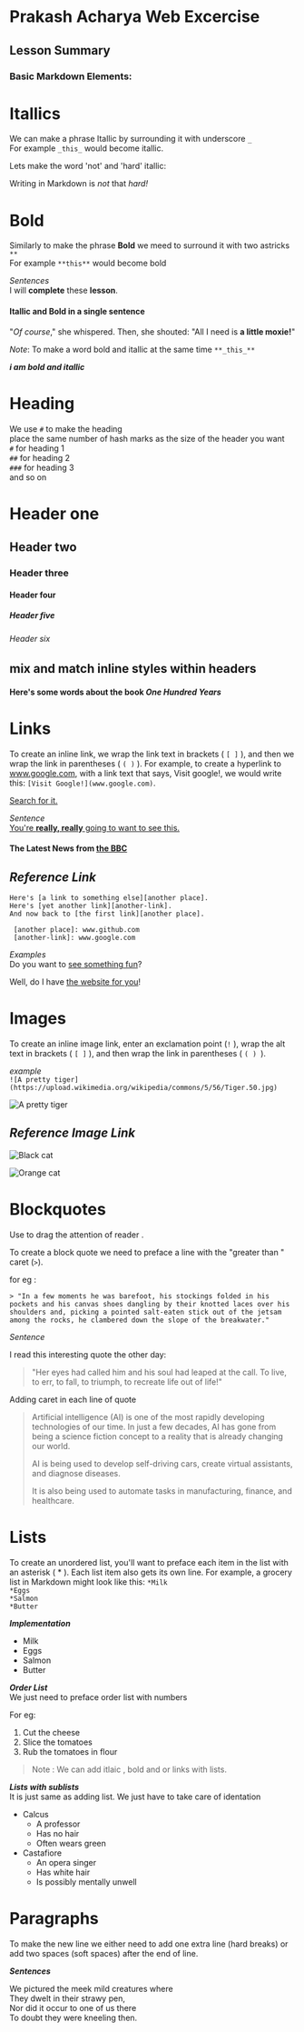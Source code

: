
# Prakash Acharya Web Excercise

## Lesson Summary
### Basic Markdown Elements:
# Itallics

We can make a phrase Itallic by surrounding it with underscore `_`  
For example `_this_` would become itallic.

Lets make the word 'not' and 'hard' itallic:

Writing in Markdown is _not_ that _hard!_

  
# Bold

Similarly to make the phrase **Bold** we meed to surround it with two astricks `**`  
For example `**this**` would become bold

_Sentences_  
I will **complete** these **lesson**.  


#### Itallic and Bold in a single sentence

"_Of course_," she whispered. Then, she shouted: "All I need is **a little moxie!**"



_Note_: To make a word bold and itallic at the same time `**_this_**`

**_i am bold and itallic_**




# Heading

We use `#` to make the heading  
place the same number of hash marks as the size of the header you want  
`#` for heading 1  
`##` for heading 2  
`###` for heading 3  
and so on
 
# Header one
## Header two
### Header three
#### Header four
##### Header five
###### Header six 



## mix and match inline styles within headers


#### Here's some words about the book _One Hundred Years_  




# Links



To create an inline link, we wrap the link text in brackets ( `[ ]` ), and then we wrap the link in parentheses ( `( )` ). For example, to create a hyperlink to www.google.com, with a link text that says, Visit google!, we would write this: `[Visit Google!](www.google.com)`.

[Search for it.](www.google.com)

_Sentence_  
[You're **really, really** going to want to see this.](www.dailykitten.com)
#### The Latest News from [the BBC](www.bbc.com/news)




## **_Reference Link_**

`Here's [a link to something else][another place].  `  
 `Here's [yet another link][another-link].`    
`And now back to [the first link][another place].`    

     [another place]: www.github.com
     [another-link]: www.google.com 


_Examples_  
Do you want to [see something fun][a fun place]?

Well, do I have [the website for you][another fun place]!

[a fun place]: www.zombo.com
[another fun place]: www.stumbleupon.com


# Images

To create an inline image link, enter an exclamation point (` ! ` ), wrap the alt text in brackets ( `[ ]` ), and then wrap the link in parentheses ( `( ) `). 

_example_  
`![A pretty tiger](https://upload.wikimedia.org/wikipedia/commons/5/56/Tiger.50.jpg)`  

![A pretty tiger](https://upload.wikimedia.org/wikipedia/commons/5/56/Tiger.50.jpg)


## **_Reference Image Link_**


![Black cat][Black]

![Orange cat][Orange]

[Black]: https://upload.wikimedia.org/wikipedia/commons/a/a3/81_INF_DIV_SSI.jpg

[Orange]: http://icons.iconarchive.com/icons/google/noto-emoji-animals-nature/256/22221-cat-icon.png


# Blockquotes
 
 Use to drag the attention of reader . 

 To create a block quote we need to preface a line with the "greater than " caret (`>`).

 for eg :

 `> "In a few moments he was barefoot, his stockings folded in his pockets and his
  canvas shoes dangling by their knotted laces over his shoulders and, picking a
  pointed salt-eaten stick out of the jetsam among the rocks, he clambered down
  the slope of the breakwater." `


_Sentence_

I read this interesting quote the other day:

 > "Her eyes had called him and his soul had leaped at the call. To live, to err, to fall, to triumph, to recreate life out of life!"


 Adding caret in each line of quote
 > Artificial intelligence (AI) is one of the most rapidly developing technologies of our time. In just a few decades, AI has gone from being a science fiction concept to a reality that is already changing our world.
 >
 >AI is being used to develop self-driving cars, create virtual assistants, and diagnose diseases.
 >
 >It is also being used to automate tasks in manufacturing, finance, and healthcare.



# Lists

 To create an unordered list, you'll want to preface each item in the list with an asterisk ( * ). Each list item also gets its own line. For example, a grocery list in Markdown might look like this:
`*Milk`  
`*Eggs`  
`*Salmon`  
`*Butter`  
 
**_Implementation_**

 * Milk
 * Eggs
 * Salmon
 * Butter


**_Order List_**  
We just need to preface order list with numbers

For eg:

1. Cut the cheese
2. Slice the tomatoes
3. Rub the tomatoes in flour

> Note : We can add itlaic , bold and or links with lists.

**_Lists with sublists_**  
 It is just same as adding list. We just have to take care of identation


* Calcus 
   * A professor
   * Has no hair
   * Often wears green
 * Castafiore
   * An opera singer
   * Has white hair
   * Is possibly mentally unwell



# Paragraphs

To make the new line we either need to add one extra line (hard breaks) or add two spaces (soft spaces) after the end of line.


**_Sentences_**

We pictured the meek mild creatures where    
They dwelt in their strawy pen,    
Nor did it occur to one of us there    
To doubt they were kneeling then.    
